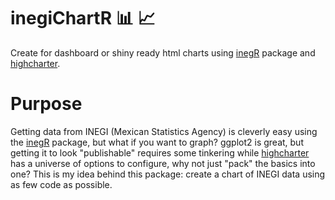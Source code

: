 # inegiChartR :bar_chart: :chart_with_upwards_trend:
Create for dashboard or shiny ready html charts using [inegR](https://github.com/Eflores89/inegiR) package and [highcharter](https://github.com/jbkunst/highcharter).

# Purpose
Getting data from INEGI (Mexican Statistics Agency) is cleverly easy using the [inegR](https://github.com/Eflores89/inegiR) package, but what if you want to graph? 
ggplot2 is great, but getting it to look "publishable" requires some tinkering while [highcharter](https://github.com/jbkunst/highcharter) has a universe of options to configure,
why not just "pack" the basics into one? This is my idea behind this package: create a chart of INEGI data using as few code as possible.
